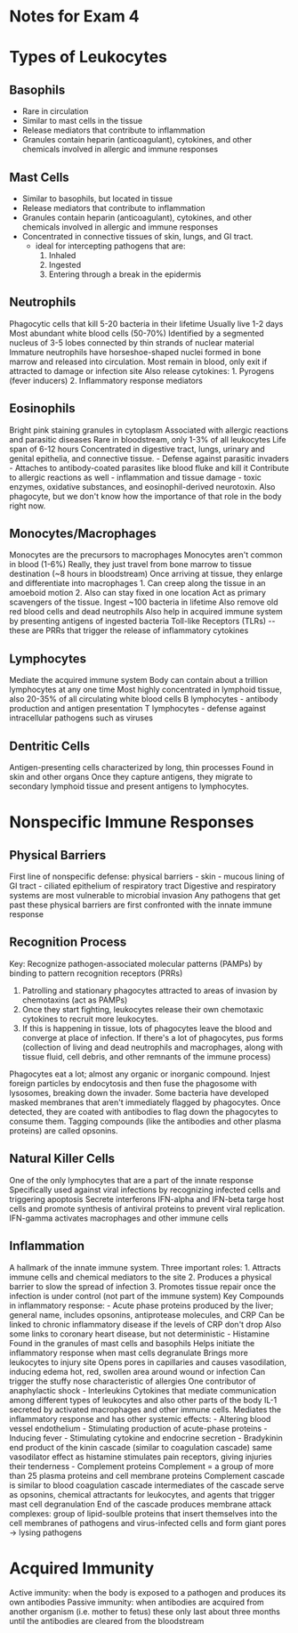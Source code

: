 Notes for Exam 4
=================

Types of Leukocytes
==

Basophils
-
- Rare in circulation
- Similar to mast cells in the tissue
- Release mediators that contribute to inflammation
- Granules contain heparin (anticoagulant), cytokines, 
	and other chemicals involved in allergic and immune responses

Mast Cells
-
- Similar to basophils, but located in tissue
- Release mediators that contribute to inflammation
- Granules contain heparin (anticoagulant), cytokines, 
	and other chemicals involved in allergic and immune responses
- Concentrated in connective tissues of skin, lungs, and GI tract.
	- ideal for intercepting pathogens that are:
		1. Inhaled
		2. Ingested
		3. Entering through a break in the epidermis

Neutrophils
-
Phagocytic cells that kill 5-20 bacteria in their lifetime
Usually live 1-2 days
Most abundant white blood cells (50-70%)
Identified by a segmented nucleus of 3-5 lobes connected by thin strands of nuclear material
Immature neutrophils have horseshoe-shaped nuclei
formed in bone marrow and released into circulation. 
Most remain in blood, only exit if attracted to damage or infection site
Also release cytokines:
	1. Pyrogens (fever inducers)
	2. Inflammatory response mediators

Eosinophils
-
Bright pink staining granules in cytoplasm
Associated with allergic reactions and parasitic diseases
Rare in bloodstream, only 1-3% of all leukocytes
Life span of 6-12 hours
Concentrated in digestive tract, lungs, urinary and genital epithelia, and connective tissue.
	- Defense against parasitic invaders
	- Attaches to antibody-coated parasites like blood fluke and kill it
Contribute to allergic reactions as well
	- inflammation and tissue damage
	- toxic enzymes, oxidative substances, and eosinophil-derived neurotoxin.
Also phagocyte, but we don't know how the importance of that role in the body right now.

Monocytes/Macrophages
-
Monocytes are the precursors to macrophages
Monocytes aren't common in blood (1-6%)
	Really, they just travel from bone marrow to tissue destination (~8 hours in bloodstream)
Once arriving at tissue, they enlarge and differentiate into macrophages
	1. Can creep along the tissue in an amoeboid motion
	2. Also can stay fixed in one location
Act as primary scavengers of the tissue. Ingest ~100 bacteria in lifetime
Also remove old red blood cells and dead neutrophils
Also help in acquired immune system by presenting antigens of ingested bacteria
Toll-like Receptors (TLRs) -- these are PRRs that trigger the release of inflammatory cytokines

Lymphocytes
-
Mediate the acquired immune system
Body can contain about a trillion lymphocytes at any one time
Most highly concentrated in lymphoid tissue, also 20-35% of all circulating white blood cells
B lymphocytes
	- antibody production and antigen presentation
T lymphocytes
	- defense against intracellular pathogens such as viruses

Dentritic Cells
-
Antigen-presenting cells characterized by long, thin processes
Found in skin and other organs
Once they capture antigens, they migrate to secondary lymphoid tissue and present antigens to lymphocytes.

Nonspecific Immune Responses
==

Physical Barriers
-
First line of nonspecific defense: physical barriers
	- skin
	- mucous lining of GI tract
	- ciliated epithelium of respiratory tract
Digestive and respiratory systems are most vulnerable to microbial invasion
Any pathogens that get past these physical barriers are first confronted with the innate immune response

Recognition Process
-
Key: Recognize pathogen-associated molecular patterns (PAMPs) by binding 
		to pattern recognition receptors (PRRs)

1. Patrolling and stationary phagocytes attracted to areas of invasion by chemotaxins (act as PAMPs)
2. Once they start fighting, leukocytes release their own chemotaxic cytokines to recruit more leukocytes.
3. If this is happening in tissue, lots of phagocytes leave the blood and converge at place of infection.
	If there's a lot of phagocytes, pus forms (collection of living and dead neutrophils and macrophages,
		along with tissue fluid, cell debris, and other remnants of the immune process)

Phagocytes eat a lot; almost any organic or inorganic compound. Injest foreign particles by 
	endocytosis and then fuse the phagosome with lysosomes, breaking down the invader.
Some bacteria have developed masked membranes that aren't immediately flagged by phagocytes. 
	Once detected, they are coated with antibodies to flag down the phagocytes to consume them.
	Tagging compounds (like the antibodies and other plasma proteins) are called opsonins.

Natural Killer Cells
-
One of the only lymphocytes that are a part of the innate response
Specifically used against viral infections by recognizing infected cells and triggering apoptosis
Secrete interferons
	IFN-alpha and IFN-beta targe host cells and promote synthesis of antiviral proteins to prevent viral 
		replication.
	IFN-gamma activates macrophages and other immune cells

Inflammation
-
A hallmark of the innate immune system.
Three important roles:
	1. Attracts immune cells and chemical mediators to the site
	2. Produces a physical barrier to slow the spread of infection
	3. Promotes tissue repair once the infection is under control (not part of the immune system)
Key Compounds in inflammatory response:
	- Acute phase proteins
		produced by the liver; general name, includes opsonins, antiprotease molecules, and CRP
		Can be linked to chronic inflammatory disease if the levels of CRP don't drop
		Also some links to coronary heart disease, but not deterministic
	- Histamine
		Found in the granules of mast cells and basophils
		Helps initiate the inflammatory response when mast cells degranulate
		Brings more leukocytes to injury site
		Opens pores in capillaries and causes vasodilation, inducing edema
			hot, red, swollen area around wound or infection
		Can trigger the stuffy nose characteristic of allergies
		One contributor of anaphylactic shock
	- Interleukins
		Cytokines that mediate communication among different types of leukocytes and also other
			parts of the body
		IL-1 secreted by activated macrophages and other immune cells. Mediates the inflammatory response
			and has other systemic effects:
				- Altering blood vessel endothelium
				- Stimulating production of acute-phase proteins
				- Inducing fever
				- Stimulating cytokine and endocrine secretion
	- Bradykinin
		end product of the kinin cascade (similar to coagulation cascade)
		same vasodilator effect as histamine
		stimulates pain receptors, giving injuries their tenderness
	- Complement proteins
		Complement = a group of more than 25 plasma proteins and cell membrane proteins
		Complement cascade is similar to blood coagulation cascade
			intermediates of the cascade serve as opsonins, chemical attractants for leukocytes,
				and agents that trigger mast cell degranulation
		End of the cascade produces membrane attack complexes: 
			group of lipid-soulble proteins that insert themselves into the cell membranes of pathogens
				and virus-infected cells and form giant pores -> lysing pathogens

Acquired Immunity
==
Active immunity: when the body is exposed to a pathogen and produces its own antibodies
Passive immunity: when antibodies are acquired from another organism (i.e. mother to fetus)
	these only last about three months until the antibodies are cleared from the bloodstream

